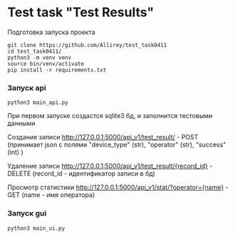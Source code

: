 # Test task "Test Results"

 Подготовка запуска проекта
 
 ```
git clone https://github.com/Allirey/test_task0411
cd test_task0411/
python3 -m venv venv
source bin/venv/activate
pip install -r requirements.txt
 ```

### Запуск api
```
python3 main_api.py
```
При первом запуске создастся sqlite3 бд, и заполнится тестовыми данными

Создание записи http://127.0.0.1:5000/api_v1/test_result/ - POST (принимает json с полями "device_type" (str), "operator" (str), "success" (int) )

Удаление записи http://127.0.0.1:5000/api_v1/test_result/{record_id} - DELETE (record_id - идентификатор записи в бд)

Просмотр статистики http://127.0.0.1:5000/api_v1/stat/?operator={name} - GET (name - имя оператора)


### Запуск gui

```
python3 main_ui.py
```